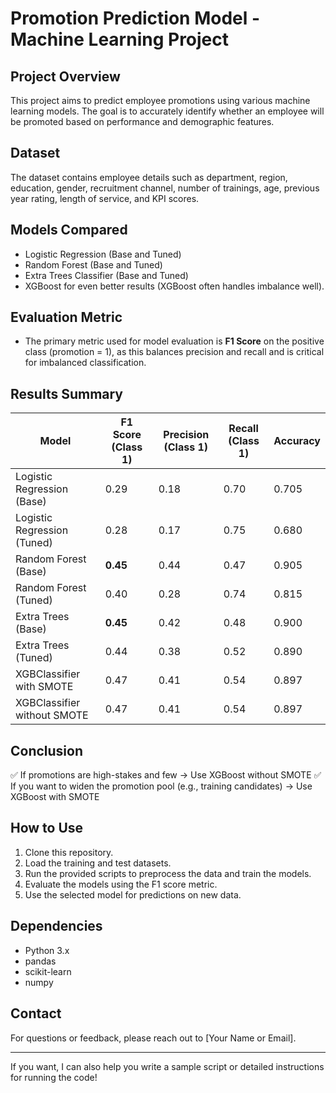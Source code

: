 

# Promotion Prediction Model - Machine Learning Project

## Project Overview

This project aims to predict employee promotions using various machine learning models. The goal is to accurately identify whether an employee will be promoted based on performance and demographic features.

## Dataset

The dataset contains employee details such as department, region, education, gender, recruitment channel, number of trainings, age, previous year rating, length of service, and KPI scores.

## Models Compared

* Logistic Regression (Base and Tuned)
* Random Forest (Base and Tuned)
* Extra Trees Classifier (Base and Tuned)
* XGBoost for even better results (XGBoost often handles imbalance well).

## Evaluation Metric

* The primary metric used for model evaluation is **F1 Score** on the positive class (promotion = 1), as this balances precision and recall and is critical for imbalanced classification.

## Results Summary

| Model                       | F1 Score (Class 1) | Precision (Class 1) | Recall (Class 1) | Accuracy |
| --------------------------- | ------------------ | ------------------- | ---------------- | -------- |
| Logistic Regression (Base)  | 0.29               | 0.18                | 0.70             | 0.705    |
| Logistic Regression (Tuned) | 0.28               | 0.17                | 0.75             | 0.680    |
| Random Forest (Base)        | **0.45**           | 0.44                | 0.47             | 0.905    |
| Random Forest (Tuned)       | 0.40               | 0.28                | 0.74             | 0.815    |
| Extra Trees (Base)          | **0.45**           | 0.42                | 0.48             | 0.900    |
| Extra Trees (Tuned)         | 0.44               | 0.38                | 0.52             | 0.890    |
|  XGBClassifier with  SMOTE  | 0.47               | 0.41                | 0.54             | 0.897    |
|  XGBClassifier without SMOTE| 0.47               | 0.41                | 0.54             | 0.897    |

## Conclusion

✅ If promotions are high-stakes and few → Use XGBoost without SMOTE 
✅ If you want to widen the promotion pool (e.g., training candidates) → Use XGBoost with SMOTE
## How to Use

1. Clone this repository.
2. Load the training and test datasets.
3. Run the provided scripts to preprocess the data and train the models.
4. Evaluate the models using the F1 score metric.
5. Use the selected model for predictions on new data.

## Dependencies

* Python 3.x
* pandas
* scikit-learn
* numpy

## Contact

For questions or feedback, please reach out to \[Your Name or Email].

---

If you want, I can also help you write a sample script or detailed instructions for running the code!

